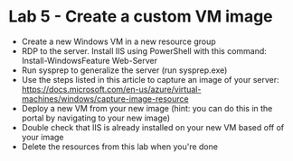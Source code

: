 # Lab 5 - Create a custom VM image

* Create a new Windows VM in a new resource group
* RDP to the server. Install IIS using PowerShell with this command: Install-WindowsFeature Web-Server
* Run sysprep to generalize the server (run sysprep.exe)
* Use the steps listed in this article to capture an image of your server: https://docs.microsoft.com/en-us/azure/virtual-machines/windows/capture-image-resource
* Deploy a new VM from your new image (hint: you can do this in the portal by navigating to your new image)
* Double check that IIS is already installed on your new VM based off of your image
* Delete the resources from this lab when you're done
